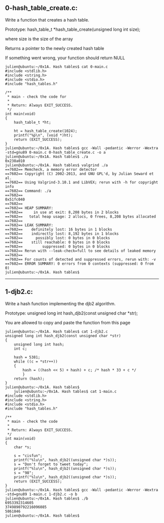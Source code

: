 ## 0-hash_table_create.c:

Write a function that creates a hash table.

Prototype: hash_table_t *hash_table_create(unsigned long int size);

where size is the size of the array

Returns a pointer to the newly created hash table

If something went wrong, your function should return NULL


	julien@ubuntu:~/0x1A. Hash tables$ cat 0-main.c 
	#include <stdlib.h>
	#include <string.h>
	#include <stdio.h>
	#include "hash_tables.h"
	
	/**
	 * main - check the code for
	 *
	 * Return: Always EXIT_SUCCESS.
	 */
	int main(void)
	{
	    hash_table_t *ht;
	
	    ht = hash_table_create(1024);
	    printf("%p\n", (void *)ht);
	    return (EXIT_SUCCESS);
	}
	julien@ubuntu:~/0x1A. Hash tables$ gcc -Wall -pedantic -Werror -Wextra -std=gnu89 0-main.c 0-hash_table_create.c -o a
	julien@ubuntu:~/0x1A. Hash tables$ ./a 
	0x238a010
	julien@ubuntu:~/0x1A. Hash tables$ valgrind ./a
	==7602== Memcheck, a memory error detector
	==7602== Copyright (C) 2002-2013, and GNU GPL'd, by Julian Seward et al.
	==7602== Using Valgrind-3.10.1 and LibVEX; rerun with -h for copyright info
	==7602== Command: ./a
	==7602== 
	0x51fc040
	==7602== 
	==7602== HEAP SUMMARY:
	==7602==     in use at exit: 8,208 bytes in 2 blocks
	==7602==   total heap usage: 2 allocs, 0 frees, 8,208 bytes allocated
	==7602== 
	==7602== LEAK SUMMARY:
	==7602==    definitely lost: 16 bytes in 1 blocks
	==7602==    indirectly lost: 8,192 bytes in 1 blocks
	==7602==      possibly lost: 0 bytes in 0 blocks
	==7602==    still reachable: 0 bytes in 0 blocks
	==7602==         suppressed: 0 bytes in 0 blocks
	==7602== Rerun with --leak-check=full to see details of leaked memory
	==7602== 
	==7602== For counts of detected and suppressed errors, rerun with: -v
	==7602== ERROR SUMMARY: 0 errors from 0 contexts (suppressed: 0 from 0)
	julien@ubuntu:~/0x1A. Hash tables$

-----------------------------------------------------------------------------------------------------------------------------------------------------


## 1-djb2.c:

Write a hash function implementing the djb2 algorithm.

Prototype: unsigned long int hash_djb2(const unsigned char *str);

You are allowed to copy and paste the function from this page


	julien@ubuntu:~/0x1A. Hash tables$ cat 1-djb2.c 
	unsigned long int hash_djb2(const unsigned char *str)
	{
	    unsigned long int hash;
	    int c;
	
	    hash = 5381;
	    while ((c = *str++))
	    {
	        hash = ((hash << 5) + hash) + c; /* hash * 33 + c */
		    }
	    return (hash);
	}
	julien@ubuntu:~/0x1A. Hash tables$ 
		julien@ubuntu:~/0x1A. Hash tables$ cat 1-main.c 
	#include <stdlib.h>
	#include <string.h>
	#include <stdio.h>
	#include "hash_tables.h"
		
	/**
	 * main - check the code
	 *
	 * Return: Always EXIT_SUCCESS.
	 */
	int main(void)
	{
	    char *s;
	
	    s = "cisfun";
	    printf("%lu\n", hash_djb2((unsigned char *)s));
	    s = "Don't forget to tweet today";
	    printf("%lu\n", hash_djb2((unsigned char *)s));
	    s = "98";
	    printf("%lu\n", hash_djb2((unsigned char *)s));
	    return (EXIT_SUCCESS);
	}
	julien@ubuntu:~/0x1A. Hash tables$ gcc -Wall -pedantic -Werror -Wextra -std=gnu89 1-main.c 1-djb2.c -o b
	julien@ubuntu:~/0x1A. Hash tables$ ./b 
	6953392314605
	3749890792216096085
	5861846
	julien@ubuntu:~/0x1A. Hash tables$ 
